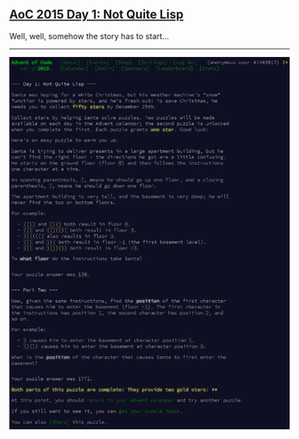 ## [AoC 2015 Day 1: Not Quite Lisp](https://adventofcode.com/2015/day/1)

Well, well, somehow the story has to start...

---

![AoC 2015 Day 1](day01--Not_Quite_Lisp.png?raw=true)
